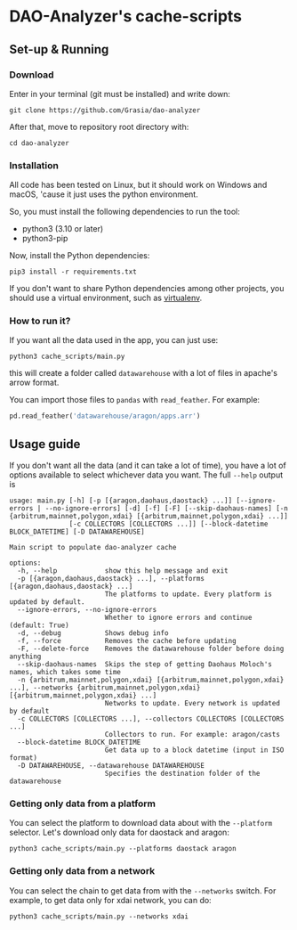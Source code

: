 # DAO-Analyzer's cache-scripts

## Set-up & Running

### Download
Enter in your terminal (git must be installed) and write down:

```
git clone https://github.com/Grasia/dao-analyzer
```

After that, move to repository root directory with:

```
cd dao-analyzer
```

### Installation
All code has been tested on Linux, but it should work on Windows and macOS, 'cause it just uses the python environment.

So, you must install the following dependencies to run the tool:

* python3 (3.10 or later)
* python3-pip

Now, install the Python dependencies:

`pip3 install -r requirements.txt`

If you don't want to share Python dependencies among other projects, you should use a virtual environment, such as [virtualenv](https://docs.python-guide.org/dev/virtualenvs/).

### How to run it?
If you want all the data used in the app, you can just use:

```
python3 cache_scripts/main.py
```

this will create a folder called `datawarehouse` with a lot of files in apache's arrow format.

You can import those files to `pandas` with `read_feather`. For example:

```python
pd.read_feather('datawarehouse/aragon/apps.arr')
```

## Usage guide
If you don't want all the data (and it can take a lot of time), you have a lot of options available to select whichever data you want. The full `--help` output is

```
usage: main.py [-h] [-p [{aragon,daohaus,daostack} ...]] [--ignore-errors | --no-ignore-errors] [-d] [-f] [-F] [--skip-daohaus-names] [-n {arbitrum,mainnet,polygon,xdai} [{arbitrum,mainnet,polygon,xdai} ...]]
               [-c COLLECTORS [COLLECTORS ...]] [--block-datetime BLOCK_DATETIME] [-D DATAWAREHOUSE]

Main script to populate dao-analyzer cache

options:
  -h, --help            show this help message and exit
  -p [{aragon,daohaus,daostack} ...], --platforms [{aragon,daohaus,daostack} ...]
                        The platforms to update. Every platform is updated by default.
  --ignore-errors, --no-ignore-errors
                        Whether to ignore errors and continue (default: True)
  -d, --debug           Shows debug info
  -f, --force           Removes the cache before updating
  -F, --delete-force    Removes the datawarehouse folder before doing anything
  --skip-daohaus-names  Skips the step of getting Daohaus Moloch's names, which takes some time
  -n {arbitrum,mainnet,polygon,xdai} [{arbitrum,mainnet,polygon,xdai} ...], --networks {arbitrum,mainnet,polygon,xdai} [{arbitrum,mainnet,polygon,xdai} ...]
                        Networks to update. Every network is updated by default
  -c COLLECTORS [COLLECTORS ...], --collectors COLLECTORS [COLLECTORS ...]
                        Collectors to run. For example: aragon/casts
  --block-datetime BLOCK_DATETIME
                        Get data up to a block datetime (input in ISO format)
  -D DATAWAREHOUSE, --datawarehouse DATAWAREHOUSE
                        Specifies the destination folder of the datawarehouse
```

### Getting only data from a platform
You can select the platform to download data about with the `--platform` selector. Let's download only data for daostack and aragon:

```
python3 cache_scripts/main.py --platforms daostack aragon
```

### Getting only data from a network
You can select the chain to get data from with the `--networks` switch. For example, to get data only for xdai network, you can do:

```
python3 cache_scripts/main.py --networks xdai
```